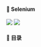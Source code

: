 #### :monkey: Selenium
![](https://img.shields.io/badge/Git-red.svg) ![](https://img.shields.io/badge/版本控制-red.svg)

#### :monkey: 目录
